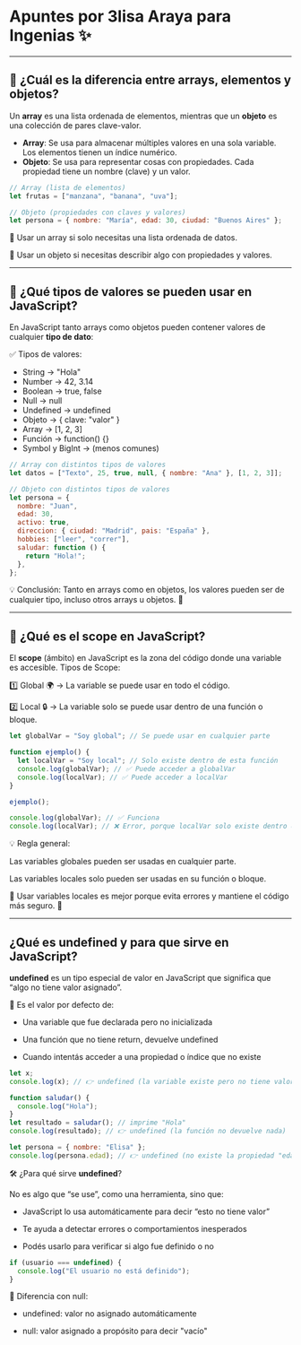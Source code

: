 # Apuntes por 3lisa Araya para Ingenias ✨

---

## 📌 ¿Cuál es la diferencia entre arrays, elementos y objetos?

Un **array** es una lista ordenada de elementos, mientras que un **objeto** es una colección de pares clave-valor.

- **Array**: Se usa para almacenar múltiples valores en una sola variable. Los elementos tienen un índice numérico.
- **Objeto**: Se usa para representar cosas con propiedades. Cada propiedad tiene un nombre (clave) y un valor.

```js
// Array (lista de elementos)
let frutas = ["manzana", "banana", "uva"];

// Objeto (propiedades con claves y valores)
let persona = { nombre: "María", edad: 30, ciudad: "Buenos Aires" };
```

🔹 Usar un array si solo necesitas una lista ordenada de datos.

🔹 Usar un objeto si necesitas describir algo con propiedades y valores.

---

## 📌 ¿Qué tipos de valores se pueden usar en JavaScript?

En JavaScript tanto arrays como objetos pueden contener valores de cualquier **tipo de dato**:

✅ Tipos de valores:

- String → "Hola"
- Number → 42, 3.14
- Boolean → true, false
- Null → null
- Undefined → undefined
- Objeto → { clave: "valor" }
- Array → [1, 2, 3]
- Función → function() {}
- Symbol y BigInt → (menos comunes)

```js
// Array con distintos tipos de valores
let datos = ["Texto", 25, true, null, { nombre: "Ana" }, [1, 2, 3]];

// Objeto con distintos tipos de valores
let persona = {
  nombre: "Juan",
  edad: 30,
  activo: true,
  direccion: { ciudad: "Madrid", pais: "España" },
  hobbies: ["leer", "correr"],
  saludar: function () {
    return "Hola!";
  },
};
```

💡 Conclusión: Tanto en arrays como en objetos, los valores pueden ser de cualquier tipo, incluso otros arrays u objetos. 🚀

---

## 📌 ¿Qué es el scope en JavaScript?

El **scope** (ámbito) en JavaScript es la zona del código donde una variable es accesible. Tipos de Scope:

1️⃣ Global 🌍 → La variable se puede usar en todo el código.

2️⃣ Local 🔒 → La variable solo se puede usar dentro de una función o bloque.

```js
let globalVar = "Soy global"; // Se puede usar en cualquier parte

function ejemplo() {
  let localVar = "Soy local"; // Solo existe dentro de esta función
  console.log(globalVar); // ✅ Puede acceder a globalVar
  console.log(localVar); // ✅ Puede acceder a localVar
}

ejemplo();

console.log(globalVar); // ✅ Funciona
console.log(localVar); // ❌ Error, porque localVar solo existe dentro de la función
```

💡 Regla general:

Las variables globales pueden ser usadas en cualquier parte.

Las variables locales solo pueden ser usadas en su función o bloque.

🔹 Usar variables locales es mejor porque evita errores y mantiene el código más seguro. 🚀

---

## ¿Qué es **undefined** y para que sirve en JavaScript?

**undefined** es un tipo especial de valor en JavaScript que significa que “algo no tiene valor asignado”.

🔹 Es el valor por defecto de:

- Una variable que fue declarada pero no inicializada

- Una función que no tiene return, devuelve undefined

- Cuando intentás acceder a una propiedad o índice que no existe

```js
let x;
console.log(x); // 👉 undefined (la variable existe pero no tiene valor)

function saludar() {
  console.log("Hola");
}
let resultado = saludar(); // imprime "Hola"
console.log(resultado); // 👉 undefined (la función no devuelve nada)

let persona = { nombre: "Elisa" };
console.log(persona.edad); // 👉 undefined (no existe la propiedad "edad")
```

🛠 ¿Para qué sirve **undefined**?

No es algo que “se use”, como una herramienta, sino que:

- JavaScript lo usa automáticamente para decir “esto no tiene valor”

- Te ayuda a detectar errores o comportamientos inesperados

- Podés usarlo para verificar si algo fue definido o no

```js
if (usuario === undefined) {
  console.log("El usuario no está definido");
}
```

🚫 Diferencia con null:

- undefined: valor no asignado automáticamente

- null: valor asignado a propósito para decir "vacío"
